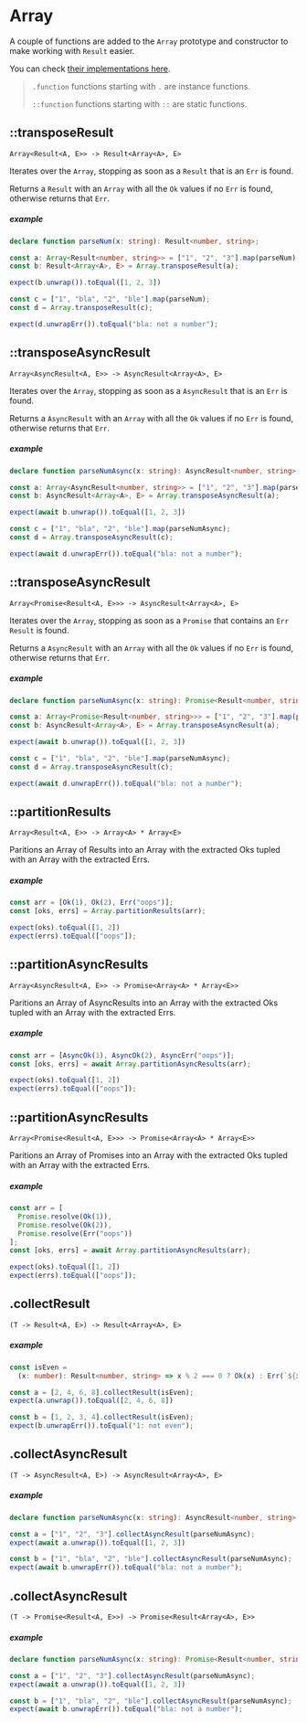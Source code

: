 # Array

A couple of functions are added to the `Array` prototype and constructor to make working with `Result` easier.

You can check [their implementations here](https://github.com/hobnail-dev/overture/blob/main/packages/result/src/array.ts).

> `.function` functions starting with `.` are instance functions. 
>
> `::function` functions starting with `::` are static functions.
## ::transposeResult 

<span class="sig">`Array<Result<A, E>> -> Result<Array<A>, E>`</span>

Iterates over the `Array`, stopping as soon as a `Result` that is an `Err` is found.

Returns a `Result` with an `Array` with all the `Ok` values if no `Err` is found, otherwise returns that `Err`.
##### example

```ts
declare function parseNum(x: string): Result<number, string>;

const a: Array<Result<number, string>> = ["1", "2", "3"].map(parseNum);
const b: Result<Array<A>, E> = Array.transposeResult(a);

expect(b.unwrap()).toEqual([1, 2, 3])

const c = ["1", "bla", "2", "ble"].map(parseNum);
const d = Array.transposeResult(c);

expect(d.unwrapErr()).toEqual("bla: not a number");

```
## ::transposeAsyncResult 

<span class="sig">`Array<AsyncResult<A, E>> -> AsyncResult<Array<A>, E>`</span>

Iterates over the `Array`, stopping as soon as a `AsyncResult` that is an `Err` is found.

Returns a `AsyncResult` with an `Array` with all the `Ok` values if no `Err` is found, otherwise returns that `Err`.
##### example

```ts
declare function parseNumAsync(x: string): AsyncResult<number, string>;

const a: Array<AsyncResult<number, string>> = ["1", "2", "3"].map(parseNumAsync);
const b: AsyncResult<Array<A>, E> = Array.transposeAsyncResult(a);

expect(await b.unwrap()).toEqual([1, 2, 3])

const c = ["1", "bla", "2", "ble"].map(parseNumAsync);
const d = Array.transposeAsyncResult(c);

expect(await d.unwrapErr()).toEqual("bla: not a number");

```
## ::transposeAsyncResult 

<span class="sig">`Array<Promise<Result<A, E>>> -> AsyncResult<Array<A>, E>`</span>

Iterates over the `Array`, stopping as soon as a `Promise` that contains an `Err` `Result` is found.

Returns a `AsyncResult` with an `Array` with all the `Ok` values if no `Err` is found, otherwise returns that `Err`.
##### example

```ts
declare function parseNumAsync(x: string): Promise<Result<number, string>>;

const a: Array<Promise<Result<number, string>>> = ["1", "2", "3"].map(parseNumAsync);
const b: AsyncResult<Array<A>, E> = Array.transposeAsyncResult(a);

expect(await b.unwrap()).toEqual([1, 2, 3])

const c = ["1", "bla", "2", "ble"].map(parseNumAsync);
const d = Array.transposeAsyncResult(c);

expect(await d.unwrapErr()).toEqual("bla: not a number");

```
## ::partitionResults 

<span class="sig">`Array<Result<A, E>> -> Array<A> * Array<E>`</span>

Paritions an Array of Results into an Array with the extracted Oks tupled with an Array with the extracted Errs.
##### example

```ts
const arr = [Ok(1), Ok(2), Err("oops")];
const [oks, errs] = Array.partitionResults(arr);

expect(oks).toEqual([1, 2])
expect(errs).toEqual(["oops"]);

```
## ::partitionAsyncResults 

<span class="sig">`Array<AsyncResult<A, E>> -> Promise<Array<A> * Array<E>>`</span>

Paritions an Array of AsyncResults into an Array with the extracted Oks tupled with an Array with the extracted Errs.
##### example

```ts
const arr = [AsyncOk(1), AsyncOk(2), AsyncErr("oops")];
const [oks, errs] = await Array.partitionAsyncResults(arr);

expect(oks).toEqual([1, 2])
expect(errs).toEqual(["oops"]);

```
## ::partitionAsyncResults 

<span class="sig">`Array<Promise<Result<A, E>>> -> Promise<Array<A> * Array<E>>`</span>

Paritions an Array of Promise<Result>s into an Array with the extracted Oks tupled with an Array with the extracted Errs.
##### example

```ts
const arr = [
  Promise.resolve(Ok(1)),
  Promise.resolve(Ok(2)),
  Promise.resolve(Err("oops"))
];
const [oks, errs] = await Array.partitionAsyncResults(arr);

expect(oks).toEqual([1, 2])
expect(errs).toEqual(["oops"]);

```
## .collectResult 

<span class="sig">`(T -> Result<A, E>) -> Result<Array<A>, E>`</span>


##### example

```ts
const isEven =
  (x: number): Result<number, string> => x % 2 === 0 ? Ok(x) : Err(`${x}: not even`);

const a = [2, 4, 6, 8].collectResult(isEven);
expect(a.unwrap()).toEqual([2, 4, 6, 8])

const b = [1, 2, 3, 4].collectResult(isEven);
expect(b.unwrapErr()).toEqual("1: not even");

```
## .collectAsyncResult 

<span class="sig">`(T -> AsyncResult<A, E>) -> AsyncResult<Array<A>, E>`</span>


##### example

```ts
declare function parseNumAsync(x: string): AsyncResult<number, string>;

const a = ["1", "2", "3"].collectAsyncResult(parseNumAsync);
expect(await a.unwrap()).toEqual([1, 2, 3])

const b = ["1", "bla", "2", "ble"].collectAsyncResult(parseNumAsync);
expect(await b.unwrapErr()).toEqual("bla: not a number");

```
## .collectAsyncResult 

<span class="sig">`(T -> Promise<Result<A, E>>) -> Promise<Result<Array<A>, E>>`</span>


##### example

```ts
declare function parseNumAsync(x: string): Promise<Result<number, string>>;

const a = ["1", "2", "3"].collectAsyncResult(parseNumAsync);
expect(await a.unwrap()).toEqual([1, 2, 3])

const b = ["1", "bla", "2", "ble"].collectAsyncResult(parseNumAsync);
expect(await b.unwrapErr()).toEqual("bla: not a number");

```